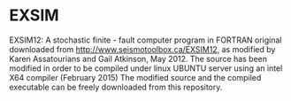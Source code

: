 # EXSIM
EXSIM12: A stochastic finite - fault computer program in FORTRAN 
original downloaded from http://www.seismotoolbox.ca/EXSIM12, as modified by Karen Assatourians and Gail Atkinson, May 2012.
The source has been modified in order to be compiled under linux UBUNTU server using an intel X64 compiler (February 2015)
The modified source and the compiled executable can be freely downloaded from this repository. 
